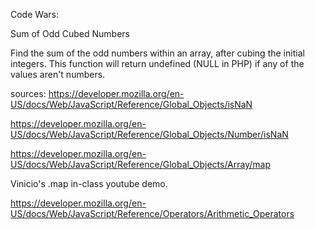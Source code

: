 Code Wars: 

Sum of Odd Cubed Numbers

Find the sum of the odd numbers within an array, after cubing the initial integers. This function will return undefined (NULL in PHP) if any of the values aren't numbers.


sources:
https://developer.mozilla.org/en-US/docs/Web/JavaScript/Reference/Global_Objects/isNaN

https://developer.mozilla.org/en-US/docs/Web/JavaScript/Reference/Global_Objects/Number/isNaN

https://developer.mozilla.org/en-US/docs/Web/JavaScript/Reference/Global_Objects/Array/map

Vinicio's .map in-class youtube demo.

https://developer.mozilla.org/en-US/docs/Web/JavaScript/Reference/Operators/Arithmetic_Operators
